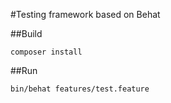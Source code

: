 #Testing framework based on Behat

##Build

    composer install
    
##Run

    bin/behat features/test.feature
